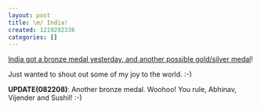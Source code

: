 ```yaml
---
layout: post
title: \m/ India!
created: 1219292336
categories: []
---
```

<a href="http://www.indianexpress.com/story/351458.html">India got a bronze medal yesterday, and another possible gold/silver medal</a>!

Just wanted to shout out some of my joy to the world. :-)

<b>UPDATE(082208)</b>: Another bronze medal. Woohoo! You rule, Abhinav, Vijender and Sushil! :-)
